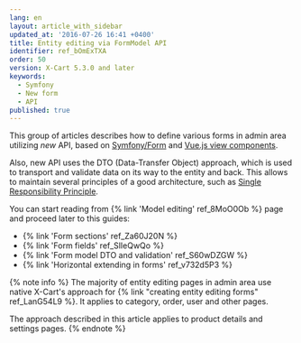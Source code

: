 ```yaml
---
lang: en
layout: article_with_sidebar
updated_at: '2016-07-26 16:41 +0400'
title: Entity editing via FormModel API
identifier: ref_bOmExTXA
order: 50
version: X-Cart 5.3.0 and later
keywords:
  - Symfony
  - New form
  - API
published: true
---
```


This group of articles describes how to define various forms in admin area utilizing _new_ API, based on [Symfony/Form](http://symfony.com/doc/current/forms.html) and [Vue.js view components](https://vuejs.org/guide/overview.html).

Also, new API uses the DTO (Data-Transfer Object) approach, which is used to transport and validate data on its way to the entity and back. This allows to maintain several principles of a good architecture, such as [Single Responsibility Principle](https://en.wikipedia.org/wiki/Single_responsibility_principle).

You can start reading from {% link 'Model editing' ref_8MoO0Ob %} page and proceed later to this guides:

*   {% link 'Form sections' ref_Za60J20N %}
*   {% link 'Form fields' ref_SlIeQwQo %}
*   {% link 'Form model DTO and validation' ref_S60wDZGW %}
*   {% link 'Horizontal extending in forms' ref_v732d5P3 %}

{% note info %}
The majority of entity editing pages in admin area use native X-Cart's approach for {% link "creating entity editing forms" ref_LanG54L9 %}. It applies to category, order, user and other pages.

The approach described in this article applies to product details and settings pages.
{% endnote %}